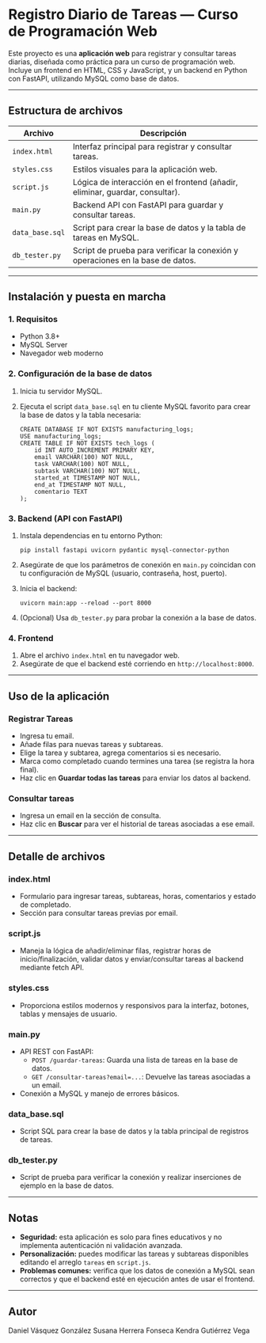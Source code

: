 # Registro Diario de Tareas — Curso de Programación Web

Este proyecto es una **aplicación web** para registrar y consultar tareas diarias, diseñada como práctica para un curso de programación web. Incluye un frontend en HTML, CSS y JavaScript, y un backend en Python con FastAPI, utilizando MySQL como base de datos.

---

## Estructura de archivos

| Archivo           | Descripción                                                                 |
|-------------------|-----------------------------------------------------------------------------|
| `index.html`      | Interfaz principal para registrar y consultar tareas.                        |
| `styles.css`      | Estilos visuales para la aplicación web.                                     |
| `script.js`       | Lógica de interacción en el frontend (añadir, eliminar, guardar, consultar). |
| `main.py`         | Backend API con FastAPI para guardar y consultar tareas.                     |
| `data_base.sql`   | Script para crear la base de datos y la tabla de tareas en MySQL.            |
| `db_tester.py`    | Script de prueba para verificar la conexión y operaciones en la base de datos.|

---

## Instalación y puesta en marcha

### 1. Requisitos

- Python 3.8+
- MySQL Server
- Navegador web moderno

### 2. Configuración de la base de datos

1. Inicia tu servidor MySQL.
2. Ejecuta el script `data_base.sql` en tu cliente MySQL favorito para crear la base de datos y la tabla necesaria:

    ```
    CREATE DATABASE IF NOT EXISTS manufacturing_logs;
    USE manufacturing_logs;
    CREATE TABLE IF NOT EXISTS tech_logs (
        id INT AUTO_INCREMENT PRIMARY KEY,
        email VARCHAR(100) NOT NULL,
        task VARCHAR(100) NOT NULL,
        subtask VARCHAR(100) NOT NULL,
        started_at TIMESTAMP NOT NULL,
        end_at TIMESTAMP NOT NULL,
        comentario TEXT
    );
    ```

### 3. Backend (API con FastAPI)

1. Instala dependencias en tu entorno Python:

    ```
    pip install fastapi uvicorn pydantic mysql-connector-python
    ```

2. Asegúrate de que los parámetros de conexión en `main.py` coincidan con tu configuración de MySQL (usuario, contraseña, host, puerto).

3. Inicia el backend:

    ```
    uvicorn main:app --reload --port 8000
    ```

4. (Opcional) Usa `db_tester.py` para probar la conexión a la base de datos.

### 4. Frontend

1. Abre el archivo `index.html` en tu navegador web.
2. Asegúrate de que el backend esté corriendo en `http://localhost:8000`.

---

## Uso de la aplicación

### Registrar Tareas

- Ingresa tu email.
- Añade filas para nuevas tareas y subtareas.
- Elige la tarea y subtarea, agrega comentarios si es necesario.
- Marca como completado cuando termines una tarea (se registra la hora final).
- Haz clic en **Guardar todas las tareas** para enviar los datos al backend.

### Consultar tareas

- Ingresa un email en la sección de consulta.
- Haz clic en **Buscar** para ver el historial de tareas asociadas a ese email.

---

## Detalle de archivos

### index.html

- Formulario para ingresar tareas, subtareas, horas, comentarios y estado de completado.
- Sección para consultar tareas previas por email.

### script.js

- Maneja la lógica de añadir/eliminar filas, registrar horas de inicio/finalización, validar datos y enviar/consultar tareas al backend mediante fetch API.

### styles.css

- Proporciona estilos modernos y responsivos para la interfaz, botones, tablas y mensajes de usuario.

### main.py

- API REST con FastAPI:
    - `POST /guardar-tareas`: Guarda una lista de tareas en la base de datos.
    - `GET /consultar-tareas?email=...`: Devuelve las tareas asociadas a un email.
- Conexión a MySQL y manejo de errores básicos.

### data_base.sql

- Script SQL para crear la base de datos y la tabla principal de registros de tareas.

### db_tester.py

- Script de prueba para verificar la conexión y realizar inserciones de ejemplo en la base de datos.

---

## Notas

- **Seguridad:** esta aplicación es solo para fines educativos y no implementa autenticación ni validación avanzada.
- **Personalización:** puedes modificar las tareas y subtareas disponibles editando el arreglo `tareas` en `script.js`.
- **Problemas comunes:** verifica que los datos de conexión a MySQL sean correctos y que el backend esté en ejecución antes de usar el frontend.

---

## Autor
Daniel Vásquez González
Susana Herrera Fonseca
Kendra Gutiérrez Vega

